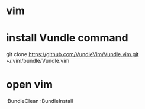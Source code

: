 # vim

# install Vundle command
git clone https://github.com/VundleVim/Vundle.vim.git ~/.vim/bundle/Vundle.vim

# open vim
:BundleClean
:BundleInstall
